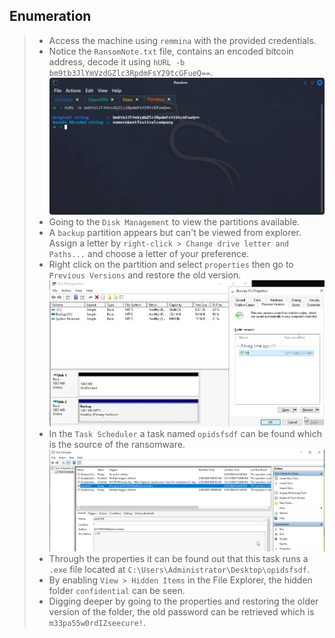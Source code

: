 ## **Enumeration**
>	- Access the machine using `remmina` with the provided credentials.
>	- Notice the `RansomNote.txt` file, contains an encoded bitcoin address, decode it using `hURL -b bm9tb3JlYmVzdGZlc3RpdmFsY29tcGFueQ==`.![](hurl-out.png)
>	- Going to the `Disk Management` to view the partitions available.
>	- A `backup` partition appears but can't be viewed from explorer. Assign a letter by `right-click > Change drive letter and Paths...` and choose a letter of your preference.
>	- Right click on the partition and select `properties` then go to `Previous Versions` and restore the old version.![](disk-man-out.png)
>	- In the `Task Scheduler` a task named `opidsfsdf` can be found which is the source of the ransomware.![](task-sched-out.png)
>	- Through the properties it can be found out that this task runs a `.exe` file located at `C:\Users\Administrator\Desktop\opidsfsdf`.
>	- By enabling `View > Hidden Items` in the File Explorer, the hidden folder `confidential` can be seen.
>	- Digging deeper by going to the properties and restoring the older version of the folder, the old password can be retrieved which is `m33pa55w0rdIZseecure!`.